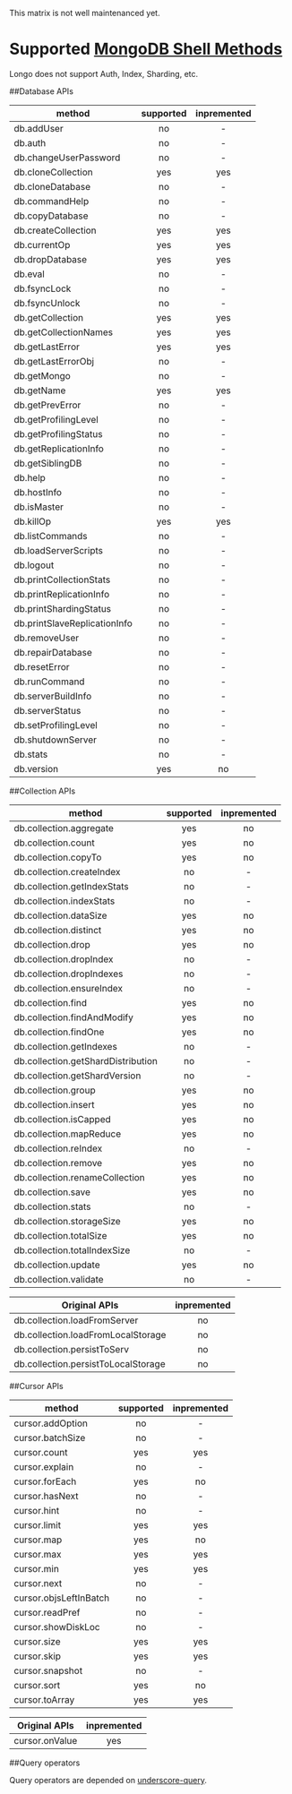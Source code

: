This matrix is not well maintenanced yet.

# Supported [MongoDB Shell Methods](http://docs.mongodb.org/manual/reference/method/)
Longo does not support Auth, Index, Sharding, etc.

##Database APIs

|method                      | supported | inpremented |
|----------------------------|:---------:|:-----------:|
|db.addUser                  | no        | -           |
|db.auth                     | no        | -           |
|db.changeUserPassword       | no        | -           |
|db.cloneCollection          | yes       | yes         |
|db.cloneDatabase            | no        | -           |
|db.commandHelp              | no        | -           |
|db.copyDatabase             | no        | -           |
|db.createCollection         | yes       | yes         |
|db.currentOp                | yes       | yes         |
|db.dropDatabase             | yes       | yes         |
|db.eval                     | no        | -           |
|db.fsyncLock                | no        | -           |
|db.fsyncUnlock              | no        | -           |
|db.getCollection            | yes       | yes         |
|db.getCollectionNames       | yes       | yes         |
|db.getLastError             | yes       | yes         |
|db.getLastErrorObj          | no        | -           |
|db.getMongo                 | no        | -           |
|db.getName                  | yes       | yes         |
|db.getPrevError             | no        | -           |
|db.getProfilingLevel        | no        | -           |
|db.getProfilingStatus       | no        | -           |
|db.getReplicationInfo       | no        | -           |
|db.getSiblingDB             | no        | -           |
|db.help                     | no        | -           |
|db.hostInfo                 | no        | -           |
|db.isMaster                 | no        | -           |
|db.killOp                   | yes       | yes         |
|db.listCommands             | no        | -           |
|db.loadServerScripts        | no        | -           |
|db.logout                   | no        | -           |
|db.printCollectionStats     | no        | -           |
|db.printReplicationInfo     | no        | -           |
|db.printShardingStatus      | no        | -           |
|db.printSlaveReplicationInfo| no        | -           |
|db.removeUser               | no        | -           |
|db.repairDatabase           | no        | -           |
|db.resetError               | no        | -           |
|db.runCommand               | no        | -           |
|db.serverBuildInfo          | no        | -           |
|db.serverStatus             | no        | -           |
|db.setProfilingLevel        | no        | -           |
|db.shutdownServer           | no        | -           |
|db.stats                    | no        | -           |
|db.version                  | yes       | no          |


##Collection APIs

|method                            | supported | inpremented |
|----------------------------------|:---------:|:-----------:|
|db.collection.aggregate           | yes       | no          |
|db.collection.count               | yes       | no          |
|db.collection.copyTo              | yes       | no          |
|db.collection.createIndex         | no        | -           |
|db.collection.getIndexStats       | no        | -           |
|db.collection.indexStats          | no        | -           |
|db.collection.dataSize            | yes       | no          |
|db.collection.distinct            | yes       | no          |
|db.collection.drop                | yes       | no          |
|db.collection.dropIndex           | no        | -           |
|db.collection.dropIndexes         | no        | -           |
|db.collection.ensureIndex         | no        | -           |
|db.collection.find                | yes       | no          |
|db.collection.findAndModify       | yes       | no          |
|db.collection.findOne             | yes       | no          |
|db.collection.getIndexes          | no        | -           |
|db.collection.getShardDistribution| no        | -           |
|db.collection.getShardVersion     | no        | -           |
|db.collection.group               | yes       | no          |
|db.collection.insert              | yes       | no          |
|db.collection.isCapped            | yes       | no          |
|db.collection.mapReduce           | yes       | no          |
|db.collection.reIndex             | no        | -           |
|db.collection.remove              | yes       | no          |
|db.collection.renameCollection    | yes       | no          |
|db.collection.save                | yes       | no          |
|db.collection.stats               | no        | -           |
|db.collection.storageSize         | yes       | no          |
|db.collection.totalSize           | yes       | no          |
|db.collection.totalIndexSize      | no        | -           |
|db.collection.update              | yes       | no          |
|db.collection.validate            | no        | -           |

| Original APIs                      | inpremented |
|------------------------------------|:-----------:|
|db.collection.loadFromServer        | no          |
|db.collection.loadFromLocalStorage  | no          |
|db.collection.persistToServ         | no          |
|db.collection.persistToLocalStorage | no          |

##Cursor APIs

|method                | supported | inpremented |
|----------------------|:---------:|:-----------:|
|cursor.addOption      | no        | -           |
|cursor.batchSize      | no        | -           |
|cursor.count          | yes       | yes         |
|cursor.explain        | no        | -           |
|cursor.forEach        | yes       | no          |
|cursor.hasNext        | no        | -           |
|cursor.hint           | no        | -           |
|cursor.limit          | yes       | yes         |
|cursor.map            | yes       | no          |
|cursor.max            | yes       | yes         |
|cursor.min            | yes       | yes         |
|cursor.next           | no        | -           |
|cursor.objsLeftInBatch| no        | -           |
|cursor.readPref       | no        | -           |
|cursor.showDiskLoc    | no        | -           |
|cursor.size           | yes       | yes         |
|cursor.skip           | yes       | yes         |
|cursor.snapshot       | no        | -           |
|cursor.sort           | yes       | no          |
|cursor.toArray        | yes       | yes         |

| Original APIs                    | inpremented |
|----------------------------------|:-----------:|
|cursor.onValue                    | yes         |


##Query operators

Query operators are depended on [underscore-query](https://github.com/davidgtonge/underscore-query#query-api).
